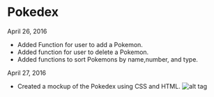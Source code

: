 # Pokedex


April 26, 2016

- Added Function for user to add a Pokemon.
- Added function for user to delete a Pokemon.
- Added functions to sort Pokemons by name,number, and type.


April 27, 2016

- Created a mockup of the Pokedex using CSS and HTML.
![alt tag](http://www.davidtrejo.com/Pokedex.png)
